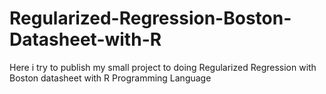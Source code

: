 # Regularized-Regression-Boston-Datasheet-with-R
Here i try to publish my small project to doing Regularized Regression with Boston datasheet with R Programming Language 
